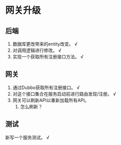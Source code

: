 # 网关升级

## 后端

1. 数据库更改带来的entity改变。      √  
2. 对调用逻辑进行修改。                    √
3. 实现一个获取所有注册接口方法。 √

## 网关

1. 通过Dubbo获取所有注册接口。     √            
2. 对这个接口集合在服务启动前进行路由发现/注册。  √
3. 网关可以刷新API以重新加载所有API。
   1. 怎么刷新？                    

## 测试

新写一个服务测试。   √

 